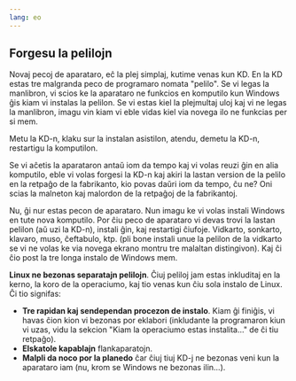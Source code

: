 ```yaml
---
lang: eo
---
```





<h2>Forgesu la pelilojn</h2>

Novaj pecoj de aparataro, eĉ la plej simplaj, kutime venas kun KD. En la KD estas tre malgranda peco de programaro nomata "pelilo". Se vi legas la manlibron, vi scios ke la aparataro ne funkcios en komputilo kun Windows ĝis kiam vi instalas la pelilon. Se vi estas kiel la plejmultaj uloj kaj vi ne legas la manlibron, imagu vin kiam vi eble vidas kiel via novega ilo ne funkcias per si mem.

Metu la KD-n, klaku sur la instalan asistilon, atendu, demetu la KD-n, restartigu la komputilon.

Se vi aĉetis la aparataron antaŭ iom da tempo kaj vi volas reuzi ĝin en alia komputilo, eble vi volas forgesi la KD-n kaj akiri la lastan version de la pelilo en la retpaĝo de la fabrikanto, kio povas daŭri iom da tempo, ĉu ne? Oni scias la malneton kaj malordon de la retpaĝoj de la fabrikantoj.

Nu, ĝi nur estas pecon de aparataro. Nun imagu ke vi volas instali Windows en tute nova komputilo. Por ĉiu peco de aparataro vi devas trovi la lastan pelilon (aŭ uzi la KD-n), instali ĝin, kaj restartigi ĉiufoje. Vidkarto, sonkarto, klavaro, muso, ĉeftabulo, ktp. (pli bone instali unue la pelilon de la vidkarto se vi ne volas ke via novega ekrano montru tre malaltan distingivon). Kaj ĉi ĉio post la tre longa instalo de Windows mem.

<b>Linux ne bezonas separatajn pelilojn</b>. Ĉiuj peliloj jam estas inkluditaj en la kerno, la koro de la operaciumo, kaj tio venas kun ĉiu sola instalo de Linux. Ĉi tio signifas:

<ul>
<li><b>Tre rapidan kaj sendependan procezon de instalo</b>. Kiam ĝi finiĝis, vi havas ĉion kion vi bezonas por eklabori (inkludante la programaron kiun vi uzas, vidu la sekcion "Kiam la operaciumo estas instalita..." de ĉi tiu retpaĝo).</li>
<li><b>Elskatole kapablajn</b> flankaparatojn.</li>
<li><b>Malpli da noco por la planedo</b> ĉar ĉiuj tiuj KD-j ne bezonas veni kun la aparataro iam (nu, krom se Windows ne bezonas ilin...).</li>
</ul>




